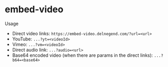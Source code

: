 # embed-video

Usage
- Direct video links: `https://embed-video.delnegend.com/?url=<url>`
- YouTube: `...?yt=<videoId>`
- Vimeo: `...?vm=<videoId>`
- Direct audio link: `...?audio=<url>`
- Base64 encoded video (when there are params in the direct links): `...?b64=<base64>`